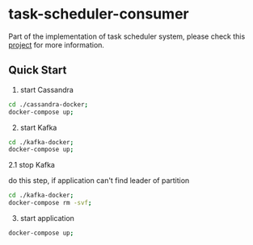 # task-scheduler-consumer
Part of the implementation of task scheduler system, please check this [project](https://github.com/kan01234/task-scheduler) for more information.

## Quick Start
1. start Cassandra
```bash
cd ./cassandra-docker;
docker-compose up;
```
2. start Kafka
```bash
cd ./kafka-docker;
docker-compose up;
```
2.1 stop Kafka

do this step, if application can't find leader of partition
```bash
cd ./kafka-docker;
docker-compose rm -svf;
```
3. start application
```bash
docker-compose up;
```
